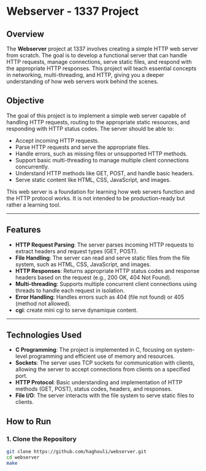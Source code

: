 # Webserver - 1337 Project

## Overview
The **Webserver** project at 1337 involves creating a simple HTTP web server from scratch. The goal is to develop a functional server that can handle HTTP requests, manage connections, serve static files, and respond with the appropriate HTTP responses. This project will teach essential concepts in networking, multi-threading, and HTTP, giving you a deeper understanding of how web servers work behind the scenes.

## Objective

The goal of this project is to implement a simple web server capable of handling HTTP requests, routing to the appropriate static resources, and responding with HTTP status codes. The server should be able to:

- Accept incoming HTTP requests.
- Parse HTTP requests and serve the appropriate files.
- Handle errors, such as missing files or unsupported HTTP methods.
- Support basic multi-threading to manage multiple client connections concurrently.
- Understand HTTP methods like GET, POST, and handle basic headers.
- Serve static content like HTML, CSS, JavaScript, and images.

This web server is a foundation for learning how web servers function and the HTTP protocol works. It is not intended to be production-ready but rather a learning tool.

---

## Features

- **HTTP Request Parsing**: The server parses incoming HTTP requests to extract headers and request types (GET, POST).
- **File Handling**: The server can read and serve static files from the file system, such as HTML, CSS, JavaScript, and images.
- **HTTP Responses**: Returns appropriate HTTP status codes and response headers based on the request (e.g., 200 OK, 404 Not Found).
- **Multi-threading**: Supports multiple concurrent client connections using threads to handle each request in isolation.
- **Error Handling**: Handles errors such as 404 (file not found) or 405 (method not allowed).
- **cgi**: create mini cgi to serve dynamique content.

---

## Technologies Used

- **C Programming**: The project is implemented in C, focusing on system-level programming and efficient use of memory and resources.
- **Sockets**: The server uses TCP sockets for communication with clients, allowing the server to accept connections from clients on a specified port.
- **HTTP Protocol**: Basic understanding and implementation of HTTP methods (GET, POST), status codes, headers, and responses.
- **File I/O**: The server interacts with the file system to serve static files to clients.

## How to Run

### 1. Clone the Repository

```bash
git clone https://github.com/haghouli/webserver.git
cd webserver
make

